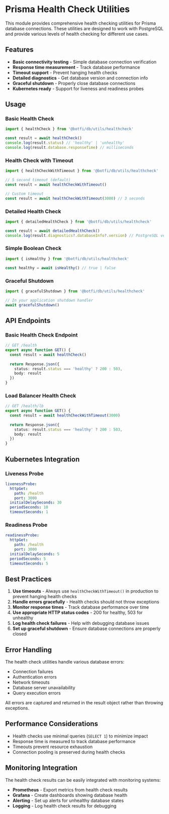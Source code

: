 # Prisma Health Check Utilities

This module provides comprehensive health checking utilities for Prisma database connections. These utilities are designed to work with PostgreSQL and provide various levels of health checking for different use cases.

## Features

- **Basic connectivity testing** - Simple database connection verification
- **Response time measurement** - Track database performance
- **Timeout support** - Prevent hanging health checks
- **Detailed diagnostics** - Get database version and connection info
- **Graceful shutdown** - Properly close database connections
- **Kubernetes ready** - Support for liveness and readiness probes

## Usage

### Basic Health Check

```typescript
import { healthCheck } from '@botfi/db/utils/healthcheck'

const result = await healthCheck()
console.log(result.status) // 'healthy' | 'unhealthy'
console.log(result.database.responseTime) // milliseconds
```

### Health Check with Timeout

```typescript
import { healthCheckWithTimeout } from '@botfi/db/utils/healthcheck'

// 5 second timeout (default)
const result = await healthCheckWithTimeout()

// Custom timeout
const result = await healthCheckWithTimeout(3000) // 3 seconds
```

### Detailed Health Check

```typescript
import { detailedHealthCheck } from '@botfi/db/utils/healthcheck'

const result = await detailedHealthCheck()
console.log(result.diagnostics?.databaseInfo?.version) // PostgreSQL version
```

### Simple Boolean Check

```typescript
import { isHealthy } from '@botfi/db/utils/healthcheck'

const healthy = await isHealthy() // true | false
```

### Graceful Shutdown

```typescript
import { gracefulShutdown } from '@botfi/db/utils/healthcheck'

// In your application shutdown handler
await gracefulShutdown()
```

## API Endpoints

### Basic Health Check Endpoint

```typescript
// GET /health
export async function GET() {
  const result = await healthCheck()
  
  return Response.json({
    status: result.status === 'healthy' ? 200 : 503,
    body: result
  })
}
```

### Load Balancer Health Check

```typescript
// GET /health/lb
export async function GET() {
  const result = await healthCheckWithTimeout(3000)
  
  return Response.json({
    status: result.status === 'healthy' ? 200 : 503,
    body: result
  })
}
```

## Kubernetes Integration

### Liveness Probe

```yaml
livenessProbe:
  httpGet:
    path: /health
    port: 3000
  initialDelaySeconds: 30
  periodSeconds: 10
  timeoutSeconds: 1
```

### Readiness Probe

```yaml
readinessProbe:
  httpGet:
    path: /health
    port: 3000
  initialDelaySeconds: 5
  periodSeconds: 5
  timeoutSeconds: 5
```

## Best Practices

1. **Use timeouts** - Always use `healthCheckWithTimeout()` in production to prevent hanging health checks
2. **Handle errors gracefully** - Health checks should not throw exceptions
3. **Monitor response times** - Track database performance over time
4. **Use appropriate HTTP status codes** - 200 for healthy, 503 for unhealthy
5. **Log health check failures** - Help with debugging database issues
6. **Set up graceful shutdown** - Ensure database connections are properly closed

## Error Handling

The health check utilities handle various database errors:

- Connection failures
- Authentication errors
- Network timeouts
- Database server unavailability
- Query execution errors

All errors are captured and returned in the result object rather than throwing exceptions.

## Performance Considerations

- Health checks use minimal queries (`SELECT 1`) to minimize impact
- Response time is measured to track database performance
- Timeouts prevent resource exhaustion
- Connection pooling is preserved during health checks

## Monitoring Integration

The health check results can be easily integrated with monitoring systems:

- **Prometheus** - Export metrics from health check results
- **Grafana** - Create dashboards showing database health
- **Alerting** - Set up alerts for unhealthy database states
- **Logging** - Log health check results for debugging 